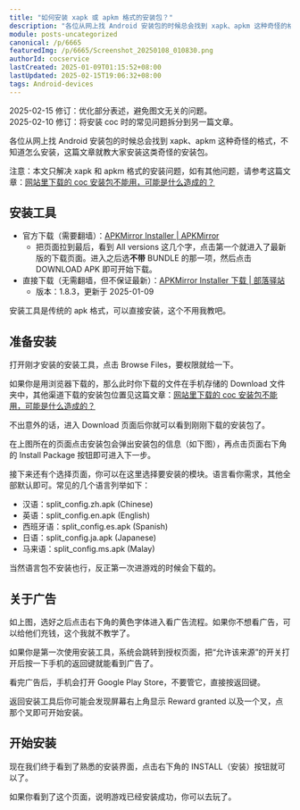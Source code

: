 ```yaml
---
title: "如何安装 xapk 或 apkm 格式的安装包？"
description: "各位从网上找 Android 安装包的时候总会找到 xapk、apkm 这种奇怪的格式，不知道怎么安装，这篇文章就教大家安装这类安装包。注意：本文只解决 xapk 和 apkm 格式的安装问题……"
module: posts-uncategorized
canonical: /p/6665
featuredImg: /p/6665/Screenshot_20250108_010830.png
authorId: cocservice
lastCreated: 2025-01-09T01:15:52+08:00
lastUpdated: 2025-02-15T19:06:32+08:00
tags: Android-devices
---
```


<PostHistory>
2025-02-15 修订：优化部分表述，避免图文无关的问题。<br>
2025-02-10 修订：将安装 coc 时的常见问题拆分到另一篇文章。
</PostHistory>

各位从网上找 Android 安装包的时候总会找到 xapk、apkm 这种奇怪的格式，不知道怎么安装，这篇文章就教大家安装这类奇怪的安装包。

注意：本文只解决 xapk 和 apkm 格式的安装问题，如有其他问题，请参考这篇文章：[网站里下载的 coc 安装包不能用，可能是什么造成的？](/p/6903)

## 安装工具

- 官方下载（需要翻墙）：[APKMirror Installer | APKMirror](https://www.apkmirror.com/apk/apkmirror/apkmirror-installer-official/)
    - 把页面拉到最后，看到 All versions 这几个字，点击第一个就进入了最新版的下载页面。进入之后选**不带** BUNDLE 的那一项，然后点击 DOWNLOAD APK 即可开始下载。
- 直接下载（无需翻墙，但不保证最新）：[APKMirror Installer 下载 | 部落驿站](https://static.clashpost.com/download/APKMirror_Installer_v1.8.3.apk)
    - 版本：1.8.3，更新于 2025-01-09

安装工具是传统的 apk 格式，可以直接安装，这个不用我教吧。

## 准备安装

打开刚才安装的安装工具，点击 Browse Files，要权限就给一下。

<Pic src="/p/6665/Screenshot_20250107_230202.png" width="1440" height="1034" caption="选择文件" maxWidth="412px" />

如果你是用浏览器下载的，那么此时你下载的文件在手机存储的 Download 文件夹中，其他渠道下载的安装包位置见这篇文章：[网站里下载的 coc 安装包不能用，可能是什么造成的？](/p/6903)

<Pic src="/p/6665/Screenshot_20250107_230748.png" width="1440" height="3120" caption="进入安装包所在文件夹" maxWidth="412px" />

不出意外的话，进入 Download 页面后你就可以看到刚刚下载的安装包了。

<Pic src="/p/6665/Screenshot_20250108_002726.png" width="1440" height="1012" caption="安装包的基本信息" maxWidth="412px" />

在上图所在的页面点击安装包会弹出安装包的信息（如下图），再点击页面右下角的 Install Package 按钮即可进入下一步。

<Pic src="/p/6665/Screenshot_20250108_003020.png" width="1440" height="3120" caption="准备安装" maxWidth="412px" />

接下来还有个选择页面，你可以在这里选择要安装的模块。语言看你需求，其他全部默认即可。常见的几个语言列举如下：

- 汉语：split_config.zh.apk (Chinese)
- 英语：split_config.en.apk (English)
- 西班牙语：split_config.es.apk (Spanish)
- 日语：split_config.ja.apk (Japanese)
- 马来语：split_config.ms.apk (Malay)

当然语言包不安装也行，反正第一次进游戏的时候会下载的。

<Pic src="/p/6665/Screenshot_20250108_004344.png" width="1440" height="2164" caption="选择你要安装的模块" maxWidth="412px" />

## 关于广告

如上图，选好之后点击右下角的黄色字体进入看广告流程。如果你不想看广告，可以给他们充钱，这个我就不教学了。

如果你是第一次使用安装工具，系统会跳转到授权页面，把“允许该来源”的开关打开后按一下手机的返回键就能看到广告了。

<Pic src="/p/6665/Screenshot_20250108_004809.png" width="1440" height="1027" caption="允许第三方来源的应用" maxWidth="412px" />

看完广告后，手机会打开 Google Play Store，不要管它，直接按返回键。

返回安装工具后你可能会发现屏幕右上角显示 Reward granted 以及一个叉，点那个叉即可开始安装。

<Pic src="/p/6665/Screenshot_20250108_010258.png" width="1440" height="243" caption="看完广告后注意点击屏幕右上角的叉" maxWidth="412px" />

## 开始安装

现在我们终于看到了熟悉的安装界面，点击右下角的 INSTALL（安装）按钮就可以了。

<Pic src="/p/6665/Screenshot_20250108_010618.png" width="1440" height="3120" caption="熟悉的安装界面" maxWidth="412px" />

如果你看到了这个页面，说明游戏已经安装成功，你可以去玩了。

<Pic src="/p/6665/Screenshot_20250108_010830.png" width="1440" height="847" caption="安装完成" maxWidth="412px" />

